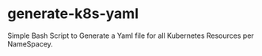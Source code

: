 # generate-k8s-yaml
Simple Bash Script to Generate a Yaml file for all Kubernetes Resources per NameSpacey.
